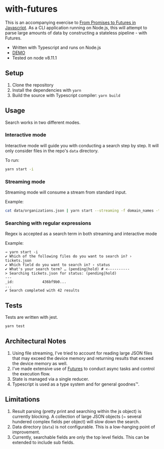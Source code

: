 # with-futures

This is an accompanying exercise to [From Promises to Futures in Javascript](https://medium.com/@nadeesha/from-promises-to-futures-in-javascript-bb46f3ed5d89). As a CLI application running on Node.js, this will attempt to parse large amounts of data by constructing a stateless pipeline - with Futures.

- Written with Typescript and runs on Node.js
- [DEMO](https://asciinema.org/a/53d2So02TimLw4lxhFErnRnas)
- Tested on node v8.11.1

## Setup

1. Clone the repository
1. Install the dependencies with `yarn`
1. Build the source with Typescript compiler: `yarn build`

## Usage

Search works in two different modes.

### Interactive mode

Interactive mode will guide you with conducting a search step by step. It will only consider files in the repo's `data` directory.

To run:

```sh
yarn start -i
```

### Streaming mode

Streaming mode will consume a stream from standard input.

Example:

```sh
cat data/organizations.json | yarn start --streaming -f domain_names -t kage
```

### Searching with regular expressions

Regex is accepted as a search term in both streaming and interactive mode

Example:

```
→ yarn start -i
✔ Which of the following files do you want to search in? › tickets.json
✔ Which field do you want to search in? › status
✔ What's your search term? … (pending|hold) # <----------
> Searching tickets.json for status: (pending|hold)
---
_id:             436bf9b0...
...
✔ Search completed with 42 results
```

## Tests

Tests are written with jest.

```sh
yarn test
```

## Architectural Notes

1. Using file streaming, I've tried to account for reading large JSON files that may exceed the device memory and returning results that exceed the device memory as well.
1. I've made extensive use of [Futures](https://github.com/fluture-js/Fluture) to conduct async tasks and control the execution flow.
1. State is managed via a single reducer.
1. Typescript is used as a type system and for general goodnes™.

## Limitations

1. Result parsing (pretty print and searching within the js object) is currently blocking. A collection of large JSON objects (~ several hundered complex fields per object) will slow down the search.
1. Data directory (`data`) is not configurable. This is a low-hanging point of improvement.
1. Currently, searchable fields are only the top level fields. This can be extended to include sub fields.
